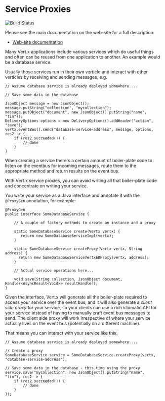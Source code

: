 # Service Proxies

[![Build Status](https://github.com/vert-x3/vertx-service-proxy/workflows/CI/badge.svg?branch=master)](https://github.com/vert-x3/vertx-service-proxy/actions?query=workflow%3ACI)

Please see the main documentation on the web-site for a full description:

* [Web-site documentation](https://vertx.io/docs/vertx-service-proxy/java/)

Many Vert.x applications include various services which do useful things and often can be reused from one application
to another. An example would be a database service.

Usually those services run in their own verticle and interact with other verticles by receiving and sending messages, e.g.

    // Assume database service is already deployed somewhere....

    // Save some data in the database

    JsonObject message = new JsonObject();
    message.putString("collection", "mycollection");
    message.putObject("document", new JsonObject().putString("name", "tim"));
    DeliveryOptions options = new DeliveryOptions().addHeader("action", "save");
    vertx.eventBus().send("database-service-address", message, options, res2 -> {
        if (res2.succeeded()) {
            // done
        }
    }


When creating a service there's a certain amount of boiler-plate code to listen on the eventbus for incoming messages,
route them to the appropriate method and return results on the event bus.

With Vert.x service proxies, you can avoid writing all that boiler-plate code and concentrate on writing your service.

You write your service as a Java interface and annotate it with the `@ProxyGen` annotation, for example:

    @ProxyGen
    public interface SomeDatabaseService {

        // A couple of factory methods to create an instance and a proxy

        static SomeDatabaseService create(Vertx vertx) {
           return new SomeDatabaseServiceImpl(vertx);
        }

        static SomeDatabaseService createProxy(Vertx vertx, String address) {
          return new SomeDatabaseServiceVertxEBProxy(vertx, address);
        }

        // Actual service operations here...

        void save(String collection, JsonObject document, Handler<AsyncResult<Void>> resultHandler);
    }

Given the interface, Vert.x will generate all the boiler-plate required to access your service over the event bus, and it
will also generate a *client side proxy* for your service, so your clients can use a rich idiomatic API for your
service instead of having to manually craft event bus messages to send. The client side proxy will work irrespective
of where your service actually lives on the event bus (potentially on a different machine).

That means you can interact with your service like this:

    // Assume database service is already deployed somewhere....

    // Create a proxy
    SomeDatabaseService service = SomeDatabaseService.createProxy(vertx, "database-service-address");

    // Save some data in the database - this time using the proxy
    service.save("mycollection", new JsonObject().putString("name", "tim"), res2 -> {
        if (res2.succeeded()) {
            // done
        }
    });
